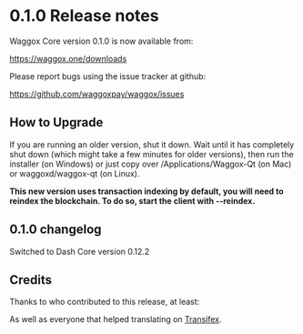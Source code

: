0.1.0 Release notes
====================


Waggox Core version 0.1.0 is now available from:

  https://waggox.one/downloads

Please report bugs using the issue tracker at github:

  https://github.com/waggoxpay/waggox/issues


How to Upgrade
--------------

If you are running an older version, shut it down. Wait until it has completely
shut down (which might take a few minutes for older versions), then run the
installer (on Windows) or just copy over /Applications/Waggox-Qt (on Mac) or
waggoxd/waggox-qt (on Linux).

**This new version uses transaction indexing by default, you will need to reindex 
the blockchain. To do so, start the client with --reindex.**


0.1.0 changelog
----------------

Switched to Dash Core version 0.12.2


Credits
--------

Thanks to who contributed to this release, at least:



As well as everyone that helped translating on [Transifex](https://www.transifex.com/projects/p/waggox/).
